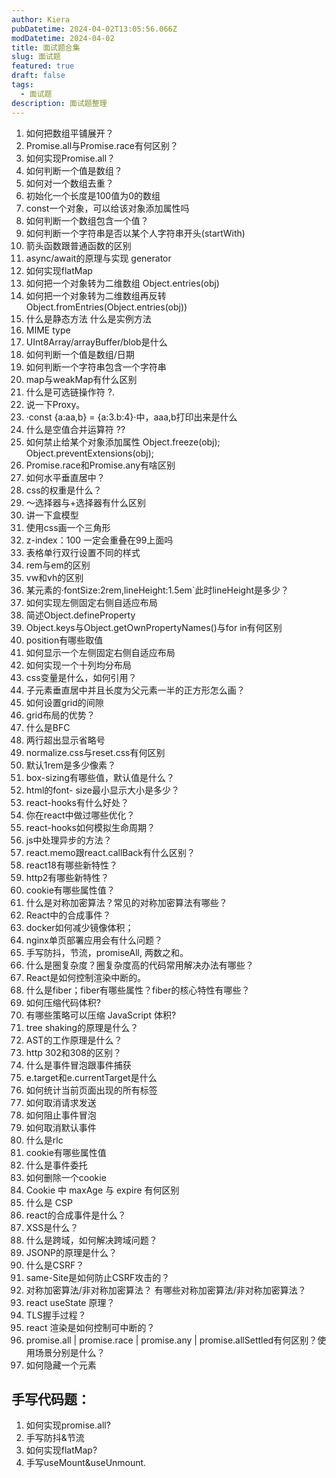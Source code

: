 ```yaml
---
author: Kiera
pubDatetime: 2024-04-02T13:05:56.066Z
modDatetime: 2024-04-02
title: 面试题合集
slug: 面试题
featured: true
draft: false
tags:
  - 面试题
description: 面试题整理
---
```


1. 如何把数组平铺展开？
2. Promise.all与Promise.race有何区别？
3. 如何实现Promise.all？
4. 如何判断一个值是数组？
5. 如何对一个数组去重？
6. 初始化一个长度是100值为0的数组
7. const一个对象，可以给该对象添加属性吗
8. 如何判断一个数组包含一个值？
9. 如何判断一个字符串是否以某个人字符串开头(startWith)
10. 箭头函数跟普通函数的区别
11. async/await的原理与实现 generator
12. 如何实现flatMap
13. 如何把一个对象转为二维数组 Object.entries(obj)
14. 如何把一个对象转为二维数组再反转 Object.fromEntries(Object.entries(obj))
15. 什么是静态方法 什么是实例方法
16. MIME type
17. UInt8Array/arrayBuffer/blob是什么
18. 如何判断一个值是数组/日期
19. 如何判断一个字符串包含一个字符串
20. map与weakMap有什么区别
21. 什么是可选链操作符 ?.
22. 说一下Proxy。
23. ·const {a:aa,b} = {a:3.b:4}·中，aaa,b打印出来是什么
24. 什么是空值合并运算符 ??
25. 如何禁止给某个对象添加属性 Object.freeze(obj); Object.preventExtensions(obj);
26. Promise.race和Promise.any有啥区别
27. 如何水平垂直居中？
28. css的权重是什么？
29. ～选择器与+选择器有什么区别
30. 讲一下盒模型
31. 使用css画一个三角形
32. z-index：100 一定会重叠在99上面吗
33. 表格单行双行设置不同的样式
34. rem与em的区别
35. vw和vh的区别
36. 某元素的·fontSize:2rem,lineHeight:1.5em`此时lineHeight是多少？
37. 如何实现左侧固定右侧自适应布局
38. 简述Object.defineProperty
39. Object.keys与Object.getOwnPropertyNames()与for in有何区别
40. position有哪些取值
41. 如何显示一个左侧固定右侧自适应布局
42. 如何实现一个十列均分布局
43. css变量是什么，如何引用？
44. 子元素垂直居中并且长度为父元素一半的正方形怎么画？
45. 如何设置grid的间隙
46. grid布局的优势？
47. 什么是BFC
48. 两行超出显示省略号
49. normalize.css与reset.css有何区别
50. 默认1rem是多少像素？
51. box-sizing有哪些值，默认值是什么？
52. html的font- size最小显示大小是多少？
53. react-hooks有什么好处？
54. 你在react中做过哪些优化？
55. react-hooks如何模拟生命周期？
56. js中处理异步的方法？
57. react.memo跟react.callBack有什么区别？
58. react18有哪些新特性？
59. http2有哪些新特性？
60. cookie有哪些属性值？
61. 什么是对称加密算法？常见的对称加密算法有哪些？
62. React中的合成事件？
63. docker如何减少镜像体积；
64. nginx单页部署应用会有什么问题？
65. 手写防抖，节流，promiseAll, 两数之和。
66. 什么是圈复杂度？圈复杂度高的代码常用解决办法有哪些？
67. React是如何控制渲染中断的。
68. 什么是fiber；fiber有哪些属性？fiber的核心特性有哪些？
69. 如何压缩代码体积?
70. 有哪些策略可以压缩 JavaScript 体积?
71. tree shaking的原理是什么？
72. AST的工作原理是什么？
73. http 302和308的区别？
74. 什么是事件冒泡跟事件捕获
75. e.target和e.currentTarget是什么
76. 如何统计当前页面出现的所有标签
77. 如何取消请求发送
78. 如何阻止事件冒泡
79. 如何取消默认事件
80. 什么是rlc
81. cookie有哪些属性值
82. 什么是事件委托
83. 如何删除一个cookie
84. Cookie 中 maxAge 与 expire 有何区别
85. 什么是 CSP
86. react的合成事件是什么？
87. XSS是什么？
88. 什么是跨域，如何解决跨域问题？
89. JSONP的原理是什么？
90. 什么是CSRF？
91. same-Site是如何防止CSRF攻击的？
92. 对称加密算法/非对称加密算法？ 有哪些对称加密算法/非对称加密算法？
93. react useState 原理？
94. TLS握手过程？
95. react 渲染是如何控制可中断的？
96. promise.all | promise.race | promise.any | promise.allSettled有何区别？使用场景分别是什么？
97. 如何隐藏一个元素

## 手写代码题：

1. 如何实现promise.all?
2. 手写防抖&节流
3. 如何实现flatMap?
4. 手写useMount&useUnmount.
